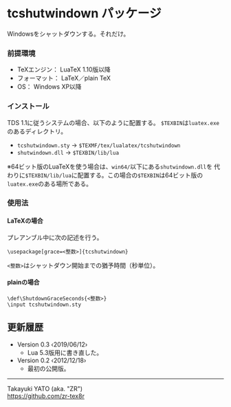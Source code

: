 tcshutwindown パッケージ
========================

Windowsをシャットダウンする。それだけ。

### 前提環境

  * TeXエンジン： LuaTeX 1.10版以降
  * フォーマット： LaTeX／plain TeX
  * OS： Windows XP以降

### インストール

TDS 1.1に従うシステムの場合、以下のように配置する。
`$TEXBIN`は`luatex.exe`のあるディレクトリ。

  - `tcshutwindown.sty` → `$TEXMF/tex/lualatex/tcshutwindown`
  - `shutwindown.dll`   → `$TEXBIN/lib/lua`

※64ビット版のLuaTeXを使う場合は、`win64/`以下にある`shutwindown.dll`を
代わりに`$TEXBIN/lib/lua`に配置する。この場合の`$TEXBIN`は64ビット版の
`luatex.exe`のある場所である。

### 使用法

#### LaTeXの場合

プレアンブル中に次の記述を行う。

    \usepackage[grace=<整数>]{tcshutwindown}

`<整数>`はシャットダウン開始までの猶予時間（秒単位）。

#### plainの場合

    \def\ShutdownGraceSeconds{<整数>}
    \input tcshutwindown.sty

更新履歴
--------

  * Version 0.3  ‹2019/06/12›
      - Lua 5.3版用に書き直した。
  * Version 0.2  ‹2012/12/18›
      - 最初の公開版。

--------------------
Takayuki YATO (aka. "ZR")  
https://github.com/zr-tex8r
